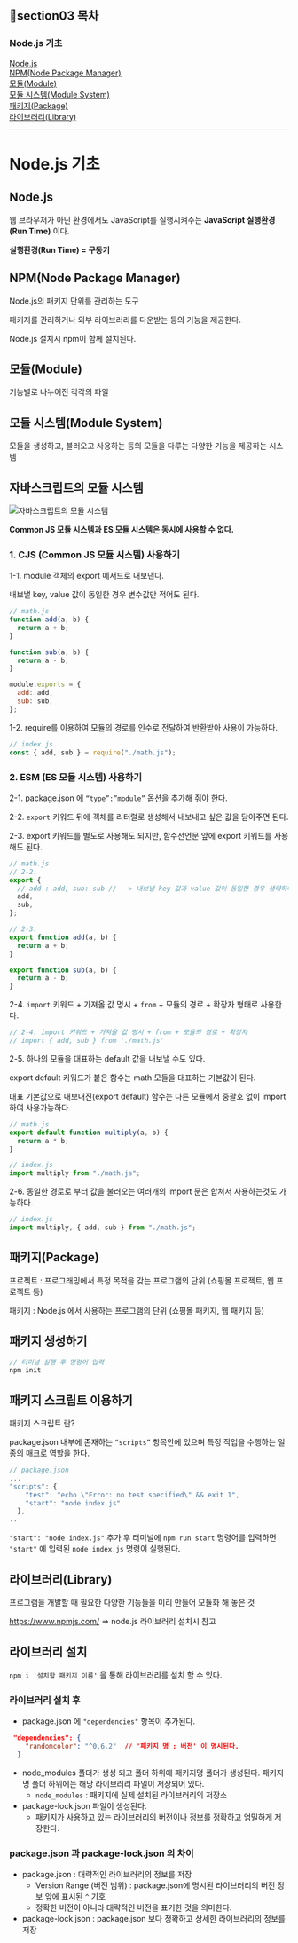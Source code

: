 ## 📌section03 목차

### Node.js 기초
[Node.js](#-node.js)<br />
[NPM(Node Package Manager)](#-npm(node-package-manager))<br />
[모듈(Module)](#-모듈(module))<br />
[모듈 시스템(Module System)](#-모듈-시스템(module-system))<br />
[패키지(Package)](#-패키지(package))<br />
[라이브러리(Library)](#-라이브러리(library))<br />

<hr />

# Node.js 기초

## Node.js

웹 브라우저가 아닌 환경에서도 JavaScript를 실행시켜주는 **JavaScript 실행환경(Run Time)** 이다.

**실행환경(Run Time) = 구동기**

## NPM(Node Package Manager)

Node.js의 패키지 단위를 관리하는 도구

패키지를 관리하거나 외부 라이브러리를 다운받는 등의 기능을 제공한다.

Node.js 설치시 npm이 함께 설치된다.

## 모듈(Module)

기능별로 나누어진 각각의 파일

## 모듈 시스템(Module System)

모듈을 생성하고, 불러오고 사용하는 등의 모듈을 다루는 다양한 기능을 제공하는 시스템

## 자바스크립트의 모듈 시스템

<img src="img/01.png" title="자바스크립트의 모듈 시스템">

**Common JS 모듈 시스템과 ES 모듈 시스템은 동시에 사용할 수 없다.**

### 1. CJS (Common JS 모듈 시스템) 사용하기

1-1. module 객체의 export 메서드로 내보낸다.

내보낼 key, value 값이 동일한 경우 변수값만 적어도 된다.

```jsx
// math.js
function add(a, b) {
  return a + b;
}

function sub(a, b) {
  return a - b;
}

module.exports = {
  add: add,
  sub: sub,
};
```

1-2. require를 이용하여 모듈의 경로를 인수로 전달하여 반환받아 사용이 가능하다.

```jsx
// index.js
const { add, sub } = require("./math.js");
```

### 2. ESM (ES 모듈 시스템) 사용하기

2-1. package.json 에 `“type”:”module”` 옵션을 추가해 줘야 한다.

2-2. `export` 키워드 뒤에 객체를 리터럴로 생성해서 내보내고 싶은 값을 담아주면 된다.

2-3. export 키워드를 별도로 사용해도 되지만, 함수선언문 앞에 export 키워드를 사용해도 된다.

```jsx
// math.js
// 2-2.
export {
  // add : add, sub: sub // --> 내보낼 key 값과 value 값이 동일한 경우 생략하여 사용가능하다.
  add,
  sub,
};

// 2-3.
export function add(a, b) {
  return a + b;
}

export function sub(a, b) {
  return a - b;
}
```

2-4. `import` 키워드 + 가져올 값 명시 + `from` + 모듈의 경로 + 확장자 형태로 사용한다.

```jsx
// 2-4. import 키워드 + 가져올 값 명시 + from + 모듈의 경로 + 확장자
// import { add, sub } from './math.js'
```

2-5. 하나의 모듈을 대표하는 default 값을 내보낼 수도 있다.

export default 키워드가 붙은 함수는 math 모듈을 대표하는 기본값이 된다.

대표 기본값으로 내보내진(export default) 함수는 다른 모듈에서 중괄호 없이 import 하여 사용가능하다.

```jsx
// math.js
export default function multiply(a, b) {
  return a * b;
}

// index.js
import multiply from "./math.js";
```

2-6. 동일한 경로로 부터 값을 불러오는 여러개의 import 문은 합쳐서 사용하는것도 가능하다.

```jsx
// index.js
import multiply, { add, sub } from "./math.js";
```

## 패키지(Package)

프로젝트 : 프로그래밍에서 특정 목적을 갖는 프로그램의 단위 (쇼핑몰 프로젝트, 웹 프로젝트 등)

패키지 : Node.js 에서 사용하는 프로그램의 단위 (쇼핑몰 패키지, 웹 패키지 등)

## 패키지 생성하기

```jsx
// 터미널 실행 후 명령어 입력
npm init
```

## 패키지 스크립트 이용하기

패키지 스크립트 란?

package.json 내부에 존재하는 `“scripts”` 항목안에 있으며 특정 작업을 수행하는 일종의 매크로 역할을 한다.

```jsx
// package.json
...
"scripts": {
    "test": "echo \"Error: no test specified\" && exit 1",
    "start": "node index.js"
  },
..
```

`"start": "node index.js"` 추가 후 터미널에 `npm run start` 명령어를 입력하면 `"start"` 에 입력된 `node index.js` 명령이 실행된다.

## 라이브러리(Library)

프로그램을 개발할 때 필요한 다양한 기능들을 미리 만들어 모듈화 해 놓은 것

https://www.npmjs.com/ ⇒ node.js 라이브러리 설치시 참고

## 라이브러리 설치

`npm i '설치할 패키지 이름'` 을 통해 라이브러리를 설치 할 수 있다.

### 라이브러리 설치 후

- package.json 에 `"dependencies"` 항목이 추가된다.

```json
 "dependencies": {
    "randomcolor": "^0.6.2"  // '패키지 명 : 버전' 이 명시된다.
  }
```

- node_modules 폴더가 생성 되고 폴더 하위에 패키지명 폴더가 생성된다.
  패키지명 폴더 하위에는 해당 라이브러리 파일이 저장되어 있다.
  - `node_modules` : 패키지에 실제 설치된 라이브러리의 저장소
- package-lock.json 파일이 생성된다.
  - 패키지가 사용하고 있는 라이브러리의 버전이나 정보를 정확하고 엄밀하게 저장한다.

### package.json 과 package-lock.json 의 차이

- package.json : 대략적인 라이브러리의 정보를 저장
  - Version Range (버전 범위) : package.json에 명시된 라이브러리의 버전 정보 앞에 표시된 `^` 기호
  - 정확한 버전이 아니라 대략적인 버전을 표기한 것을 의미한다.
- package-lock.json : package.json 보다 정확하고 상세한 라이브러리의 정보를 저장
